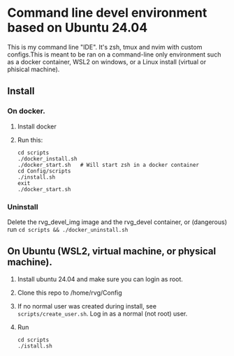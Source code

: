# Command line devel environment based on Ubuntu 24.04 

This is my command line "IDE". It's zsh, tmux and nvim with custom configs.This is meant to be ran on a command-line only environment such as a docker container, WSL2 on windows, or a Linux install (virtual or phisical machine).

## Install

### On docker.

1. Install docker

1. Run this:
   ```
   cd scripts
   ./docker_install.sh 
   ./docker_start.sh   # Will start zsh in a docker container
   cd Config/scripts
   ./install.sh
   exit
   ./docker_start.sh
   ```

### Uninstall 

Delete the rvg_devel_img image and the rvg_devel container, or (dangerous) run `cd scripts && ./docker_uninstall.sh` 


## On Ubuntu (WSL2, virtual machine, or physical machine).

1. Install ubuntu 24.04 and make sure you can login as root.

1. Clone this repo to /home/rvg/Config

1. If no normal user was created during install, see `scripts/create_user.sh`. Log in as a normal (not root) user.

1. Run
   ```
   cd scripts
   ./istall.sh
   ```

